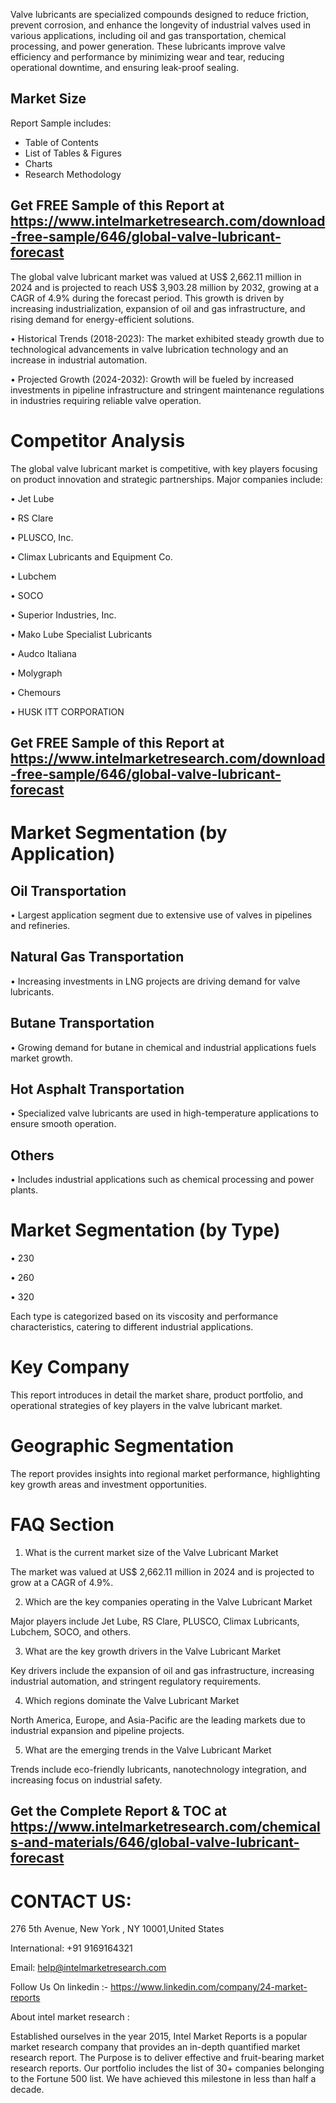 Valve lubricants are specialized compounds designed to reduce friction, prevent corrosion, and enhance the longevity of industrial valves used in various applications, including oil and gas transportation, chemical processing, and power generation. These lubricants improve valve efficiency and performance by minimizing wear and tear, reducing operational downtime, and ensuring leak-proof sealing.

Market Size
-
Report Sample includes:
- Table of Contents
- List of Tables & Figures
- Charts
- Research Methodology


Get FREE Sample of this Report at https://www.intelmarketresearch.com/download-free-sample/646/global-valve-lubricant-forecast
-
The global valve lubricant market was valued at US$ 2,662.11 million in 2024 and is projected to reach US$ 3,903.28 million by 2032, growing at a CAGR of 4.9% during the forecast period. This growth is driven by increasing industrialization, expansion of oil and gas infrastructure, and rising demand for energy-efficient solutions.

 

•	Historical Trends (2018-2023): The market exhibited steady growth due to technological advancements in valve lubrication technology and an increase in industrial automation.

•	Projected Growth (2024-2032): Growth will be fueled by increased investments in pipeline infrastructure and stringent maintenance regulations in industries requiring reliable valve operation.

Competitor Analysis
=
The global valve lubricant market is competitive, with key players focusing on product innovation and strategic partnerships. Major companies include:

•	Jet Lube

•	RS Clare


•	PLUSCO, Inc.

•	Climax Lubricants and Equipment Co.

•	Lubchem

•	SOCO

•	Superior Industries, Inc.

•	Mako Lube Specialist Lubricants

•	Audco Italiana

•	Molygraph

•	Chemours

•	HUSK ITT CORPORATION

Get FREE Sample of this Report at https://www.intelmarketresearch.com/download-free-sample/646/global-valve-lubricant-forecast
-


Market Segmentation (by Application)
=
Oil Transportation
-
•	Largest application segment due to extensive use of valves in pipelines and refineries.

Natural Gas Transportation
-
•	Increasing investments in LNG projects are driving demand for valve lubricants.

Butane Transportation
-
•	Growing demand for butane in chemical and industrial applications fuels market growth.

Hot Asphalt Transportation
-
•	Specialized valve lubricants are used in high-temperature applications to ensure smooth operation.

Others
-
•	Includes industrial applications such as chemical processing and power plants.

Market Segmentation (by Type)
=

•	230

•	260

•	320

Each type is categorized based on its viscosity and performance characteristics, catering to different industrial applications.

Key Company
=
This report introduces in detail the market share, product portfolio, and operational strategies of key players in the valve lubricant market.

Geographic Segmentation
=
The report provides insights into regional market performance, highlighting key growth areas and investment opportunities.

FAQ Section 
=
1. What is the current market size of the Valve Lubricant Market

The market was valued at US$ 2,662.11 million in 2024 and is projected to grow at a CAGR of 4.9%.

2. Which are the key companies operating in the Valve Lubricant Market

Major players include Jet Lube, RS Clare, PLUSCO, Climax Lubricants, Lubchem, SOCO, and others.

3. What are the key growth drivers in the Valve Lubricant Market

Key drivers include the expansion of oil and gas infrastructure, increasing industrial automation, and stringent regulatory requirements.

4. Which regions dominate the Valve Lubricant Market

North America, Europe, and Asia-Pacific are the leading markets due to industrial expansion and pipeline projects.

5. What are the emerging trends in the Valve Lubricant Market

Trends include eco-friendly lubricants, nanotechnology integration, and increasing focus on industrial safety.


Get the Complete Report & TOC at https://www.intelmarketresearch.com/chemicals-and-materials/646/global-valve-lubricant-forecast
-

CONTACT US:
=
276 5th Avenue, New York , NY 10001,United States

International: +91 9169164321

Email: help@intelmarketresearch.com

Follow Us On linkedin :- https://www.linkedin.com/company/24-market-reports

About intel market research :

Established ourselves in the year 2015, Intel Market Reports is a popular market research company that provides an in-depth quantified market research report. The Purpose is to deliver effective and fruit-bearing market research reports. Our portfolio includes the list of 30+ companies belonging to the Fortune 500 list. We have achieved this milestone in less than half a decade.
